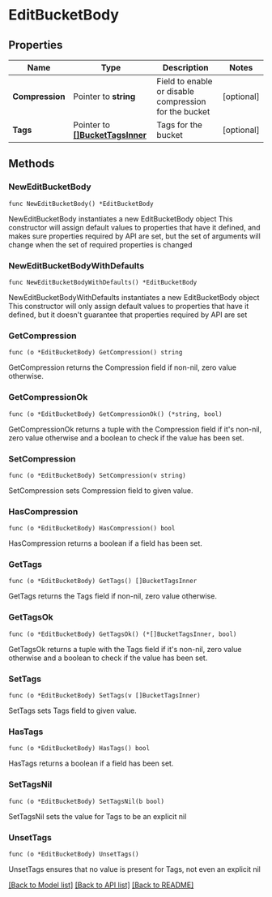 # EditBucketBody

## Properties

Name | Type | Description | Notes
------------ | ------------- | ------------- | -------------
**Compression** | Pointer to **string** | Field to enable or disable compression for the bucket | [optional] 
**Tags** | Pointer to [**[]BucketTagsInner**](BucketTagsInner.md) | Tags for the bucket | [optional] 

## Methods

### NewEditBucketBody

`func NewEditBucketBody() *EditBucketBody`

NewEditBucketBody instantiates a new EditBucketBody object
This constructor will assign default values to properties that have it defined,
and makes sure properties required by API are set, but the set of arguments
will change when the set of required properties is changed

### NewEditBucketBodyWithDefaults

`func NewEditBucketBodyWithDefaults() *EditBucketBody`

NewEditBucketBodyWithDefaults instantiates a new EditBucketBody object
This constructor will only assign default values to properties that have it defined,
but it doesn't guarantee that properties required by API are set

### GetCompression

`func (o *EditBucketBody) GetCompression() string`

GetCompression returns the Compression field if non-nil, zero value otherwise.

### GetCompressionOk

`func (o *EditBucketBody) GetCompressionOk() (*string, bool)`

GetCompressionOk returns a tuple with the Compression field if it's non-nil, zero value otherwise
and a boolean to check if the value has been set.

### SetCompression

`func (o *EditBucketBody) SetCompression(v string)`

SetCompression sets Compression field to given value.

### HasCompression

`func (o *EditBucketBody) HasCompression() bool`

HasCompression returns a boolean if a field has been set.

### GetTags

`func (o *EditBucketBody) GetTags() []BucketTagsInner`

GetTags returns the Tags field if non-nil, zero value otherwise.

### GetTagsOk

`func (o *EditBucketBody) GetTagsOk() (*[]BucketTagsInner, bool)`

GetTagsOk returns a tuple with the Tags field if it's non-nil, zero value otherwise
and a boolean to check if the value has been set.

### SetTags

`func (o *EditBucketBody) SetTags(v []BucketTagsInner)`

SetTags sets Tags field to given value.

### HasTags

`func (o *EditBucketBody) HasTags() bool`

HasTags returns a boolean if a field has been set.

### SetTagsNil

`func (o *EditBucketBody) SetTagsNil(b bool)`

 SetTagsNil sets the value for Tags to be an explicit nil

### UnsetTags
`func (o *EditBucketBody) UnsetTags()`

UnsetTags ensures that no value is present for Tags, not even an explicit nil

[[Back to Model list]](../README.md#documentation-for-models) [[Back to API list]](../README.md#documentation-for-api-endpoints) [[Back to README]](../README.md)


